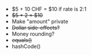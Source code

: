 -   $5 + 10 CHF = $10 if rate is 2:1
- ~~$5 * 2 = $10~~
-   Make "amount" private
- ~~Dollar side-effects?~~
-   Money rounding?
- ~~equals()~~
-   hashCode()
